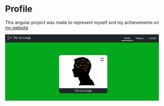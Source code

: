 # Profile

This angular project was made to represent myself and my achievements on [my website](https://lelar.ge).

![lelar.ge](represent.png)
